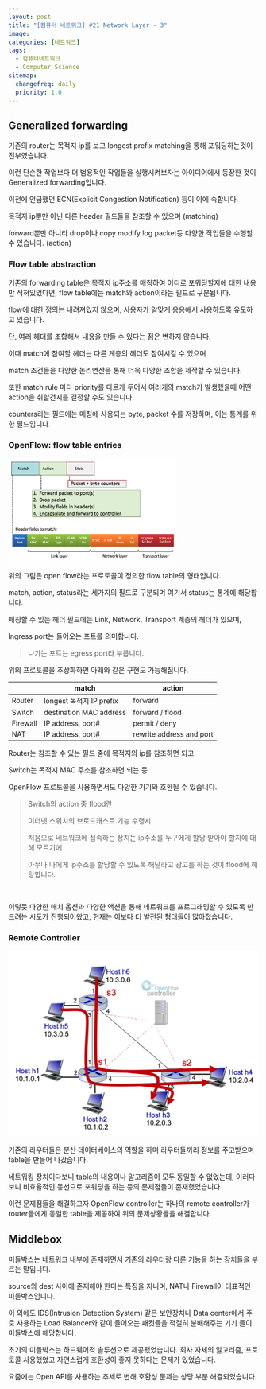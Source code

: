 ```yaml
---
layout: post
title: "[컴퓨터 네트워크] #21 Network Layer - 3"
image:
categories: [네트워크]
tags: 
  - 컴퓨터네트워크
  - Computer Science
sitemap:
  changefreq: daily
  priority: 1.0
---
```


## Generalized forwarding

기존의 router는 목적지 ip를 보고 longest prefix matching을 통해 포워딩하는것이 전부였습니다.

이런 단순한 작업보다 더 범용적인 작업들을 실행시켜보자는 아이디어에서 등장한 것이 Generalized forwarding입니다.

이전에 언급했던 ECN(Explicit Congestion Notification) 등이 이에 속합니다.

목적지 ip뿐만 아닌 다른 header 필드들을 참조할 수 있으며 (matching)

forward뿐만 아니라 drop이나 copy modify log packet등 다양한 작업들을 수행할 수 있습니다. (action)



### Flow table abstraction

기존의 forwarding table은 목적지 ip주소를 매칭하여 어디로 포워딩할지에 대한 내용만 적혀있었다면, flow table에는 match와 action이라는 필드로 구분됩니다.

flow에 대한 정의는 내려져있지 않으며, 사용자가 알맞게 응용해서 사용하도록 유도하고 있습니다.

단, 여러 헤더를 조합해서 내용을 만들 수 있다는 점은 변하지 않습니다.

이때 match에 참여할 헤더는 다른 계층의 헤더도 참여시킬 수 있으며

match 조건들을 다양한 논리연산을 통해 더욱 다양한 조합을 제작할 수 있습니다.

또한 match rule 마다 priority를 다르게 두어서 여러개의 match가 발생했을때 어떤 action을 취할건지를 결정할 수도 있습니다.

counters라는 필드에는 매칭에 사용되는 byte, packet 수를 저장하며, 이는 통계를 위한 필드입니다.



### OpenFlow: flow table entries

<img src="https://raw.githubusercontent.com/Neph3779/Blog-Image/forUpload/img/20230322213139.png" alt="image-20230322213139482" style="zoom: 33%;" />

위의 그림은 open flow라는 프로토콜이 정의한 flow table의 형태입니다.

match, action, status라는 세가지의 필드로 구분되며 여기서 status는 통계에 해당합니다.



매칭할 수 있는 헤더 필드에는 Link, Network, Transport 계층의 헤더가 있으며,

Ingress port는 들어오는 포트를 의미합니다.

> 나가는 포트는 egress port라 부릅니다.



위의 프로토콜을 추상화하면 아래와 같은 구현도 가능해집니다.

|          | match                    | action                   |
| -------- | ------------------------ | ------------------------ |
| Router   | longest 목적지 IP prefix | forward                  |
| Switch   | destination MAC address  | forward / flood          |
| Firewall | IP address, port#        | permit / deny            |
| NAT      | IP address, port#        | rewrite address and port |

Router는 참조할 수 있는 필드 중에 목적지의 ip를 참조하면 되고

Switch는 목적지 MAC 주소를 참조하면 되는 등

OpenFlow 프로토콜을 사용하면서도 다양한 기기와 호환될 수 있습니다.

> Switch의 action 중 flood란
>
> 이더넷 스위치의 브로드캐스트 기능 수행시
>
> 처음으로 네트워크에 접속하는 장치는 ip주소를 누구에게 할당 받아야 할지에 대해 모르기에
>
> 아무나 나에게 ip주소를 할당할 수 있도록 해달라고 광고를 하는 것이 flood에 해당합니다.

<br/>

이렇듯 다양한 매치 옵션과 다양한 액션을 통해 네트워크를 프로그래밍할 수 있도록 만드려는 시도가 진행되어왔고, 현재는 이보다 더 발전된 형태들이 많아졌습니다.

### Remote Controller

<img src="https://raw.githubusercontent.com/Neph3779/Blog-Image/forUpload/img/20230323002420.png" alt="image-20230323002420867" style="zoom:50%;" />

기존의 라우터들은 분산 데이터베이스의 역할을 하며 라우터들끼리 정보를 주고받으며 table을 만들어 나갔습니다.

네트워킹 장치이다보니 table의 내용이나 알고리즘이 모두 동일할 수 없었는데, 이러다보니 비효율적인 동선으로 포워딩을 하는 등의 문제점들이 존재했었습니다.

이런 문제점들을 해결하고자 OpenFlow controller는 하나의 remote controller가 router들에게 동일한 table을 제공하여 위의 문제상황들을 해결합니다.



## Middlebox

미들박스는 네트워크 내부에 존재하면서 기존의 라우터랑 다른 기능을 하는 장치들을 부르는 말입니다.

source와 dest 사이에 존재해야 한다는 특징을 지니며, NAT나 Firewall이 대표적인 미들박스입니다.

이 외에도 IDS(Intrusion Detection System) 같은 보안장치나 Data center에서 주로 사용하는 Load Balancer와 같이 들어오는 패킷들을 적절히 분배해주는 기기 들이 미들박스에 해당합니다.

초기의 미들박스는 하드웨어적 솔루션으로 제공됐었습니다. 회사 자체의 알고리즘, 프로토콜 사용했었고 자연스럽게 호환성이 좋지 못하다는 문제가 있었습니다.

요즘에는 Open API를 사용하는 추세로 변해 호환성 문제는 상당 부분 해결되었습니다.

